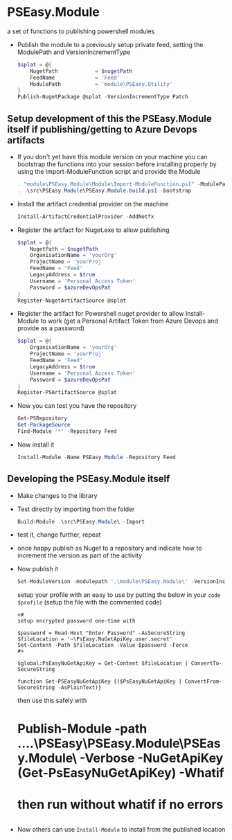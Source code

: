 # PSEasy.Module

a set of functions to publishing powershell modules

- Publish the module to a previously setup private feed, setting the ModulePath and VersionIncrementType

    ```powershell
    $splat = @{
        NugetPath            = $nugetPath
        FeedName             = 'Feed'
        ModulePath           = 'module\PSEasy.Utility'
    }
    Publish-NugetPackage @splat -VersionIncrementType Patch
    ```


## Setup development of this the PSEasy.Module itself if publishing/getting to Azure Devops artifacts

- If you don't yet have this module version on your machine you can bootstrap the functions into your session before installing properly by using the Import-ModuleFunction script and provide the Module

    ``` powershell
    . "module\PSEasy.Module\Module\Import-ModuleFunction.ps1" -ModulePath "$projectRoot\module\PSEasy.Utility"
    . .\src\PSEasy.Module\PSEasy.Module.build.ps1 -bootstrap
    ```

- Install the artifact credential provider on the machine

    ``` powershell
    Install-ArtifactCredentialProvider -AddNetfx
    ```

- Register the artifact for Nuget.exe to allow publishing

    ``` powershell
    $splat = @{
        NugetPath = $nugetPath
        OrganisationName = 'yourOrg'
        ProjectName = 'yourProj'
        FeedName = 'Feed'
        LegacyAddress = $true
        Username = 'Personal Access Token'
        Password = $azureDevOpsPat
    }
    Register-NugetArtifactSource @splat
    ```

- Register the artifact for Powershell nuget provider to allow Install-Module to work (get a Personal Artifact Token from Azure Devops and provide as a password)

    ``` powershell
    $splat = @{
        OrganisationName = 'yourOrg'
        ProjectName = 'yourProj'
        FeedName = 'Feed'
        LegacyAddress = $true
        Username = 'Personal Access Token'
        Password = $azureDevOpsPat
    }
    Register-PSArtifactSource @splat
    ```

- Now you can test you have the repository

    ``` powershell
    Get-PSRepository
    Get-PackageSource
    Find-Module '*' -Repository Feed
    ```

- Now install it

    ``` powershell
    Install-Module -Name PSEasy.Module -Repository Feed
    ```

## Developing the PSEasy.Module itself

- Make changes to the library
- Test directly by importing from the folder

    ``` powershell
    Build-Module .\src\PSEasy.Module\ -Import
    ```

- test it, change further, repeat
- once happy publish as Nuget to a repository and indicate how to increment the version as part of the activity

- Now publish it

    ``` powershell
    Set-ModuleVersion -modulepath '.\module\PSEasy.Module\' -VersionIncrementType Patch
    ```

    setup your profile with an easy to use by putting the below in your ```code $profile``` (setup the file with the commented code)
    ```
    <#
    setup encrypted password one-time with

    $password = Read-Host "Enter Password" -AsSecureString
    $fileLocation = '~\PsEasy.NuGetApiKey.user.secret'
    Set-Content -Path $fileLocation -Value $password -Force
    #>

    $global:PsEasyNuGetApiKey = Get-Content $fileLocation | ConvertTo-SecureString

    function Get-PSEasyNuGetApiKey {($PsEasyNuGetApiKey | ConvertFrom-SecureString -AsPlainText)}
    ```

    then use this safely with
    # Publish-Module -path ..\..\PSEasy\PSEasy.Module\PSEasy.Module\ -Verbose -NuGetApiKey (Get-PsEasyNuGetApiKey) -Whatif
    # then run without whatif if no errors
    ```

- Now others can use ```Install-Module``` to install from the published location
